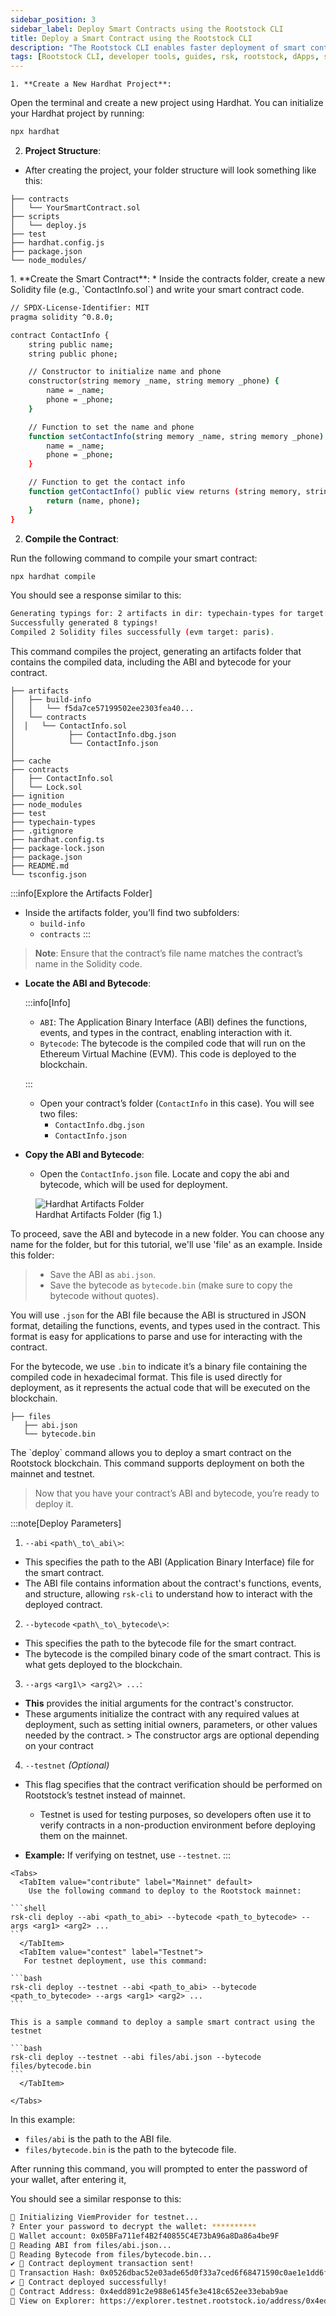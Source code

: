```yaml
---
sidebar_position: 3
sidebar_label: Deploy Smart Contracts using the Rootstock CLI
title: Deploy a Smart Contract using the Rootstock CLI
description: "The Rootstock CLI enables faster deployment of smart contracts to the Rootstock network."
tags: [Rootstock CLI, developer tools, guides, rsk, rootstock, dApps, smart contracts, solidity, dev-environments]
---
```


<Steps>
  <Step title="Set Up Your Hardhat Project">

    1. **Create a New Hardhat Project**:

Open the terminal and create a new project using Hardhat. You can initialize your Hardhat project by running:

```bash
npx hardhat
```

2. **Project Structure**:
  * After creating the project, your folder structure will look something like this:

```text
├── contracts
│   └── YourSmartContract.sol
├── scripts
│   └── deploy.js
├── test
├── hardhat.config.js
├── package.json
└── node_modules/
```
</Step>
  <Step title="Add and Compile Your Smart Contract">
    1. **Create the Smart Contract**:
   * Inside the contracts folder, create a new Solidity file (e.g., `ContactInfo.sol`) and write your smart contract code.

```bash
// SPDX-License-Identifier: MIT
pragma solidity ^0.8.0;

contract ContactInfo {
    string public name;
    string public phone;

    // Constructor to initialize name and phone
    constructor(string memory _name, string memory _phone) {
        name = _name;
        phone = _phone;
    }

    // Function to set the name and phone
    function setContactInfo(string memory _name, string memory _phone) public {
        name = _name;
        phone = _phone;
    }

    // Function to get the contact info
    function getContactInfo() public view returns (string memory, string memory) {
        return (name, phone);
    }
}
```

2. **Compile the Contract**:

Run the following command to compile your smart contract:

```bash
npx hardhat compile
```

You should see a response similar to this:

```bash
Generating typings for: 2 artifacts in dir: typechain-types for target: ethers-v6
Successfully generated 8 typings!
Compiled 2 Solidity files successfully (evm target: paris).
```

This command compiles the project, generating an artifacts folder that contains the compiled data, including the ABI and bytecode for your contract.

```text
├── artifacts
│   ├── build-info
│   │   └── f5da7ce57199502ee2303fea40...
│   └── contracts
│  │   └── ContactInfo.sol
│            ├── ContactInfo.dbg.json
│            └── ContactInfo.json
│
├── cache
├── contracts
│   ├── ContactInfo.sol
│   └── Lock.sol
├── ignition
├── node_modules
├── test
├── typechain-types
├── .gitignore
├── hardhat.config.ts
├── package-lock.json
├── package.json
├── README.md
└── tsconfig.json
```

:::info[Explore the Artifacts Folder]
* Inside the artifacts folder, you’ll find two subfolders:
  * `build-info`
  * `contracts`
    :::
> **Note**: Ensure that the contract’s file name matches the contract’s name in the Solidity code.
- **Locate the ABI and Bytecode**:

  :::info[Info]

  * `ABI`: The Application Binary Interface (ABI) defines the functions, events, and types in the contract, enabling interaction with it.
  * `Bytecode`: The bytecode is the compiled code that will run on the Ethereum Virtual Machine (EVM). This code is deployed to the blockchain.

  :::

  * Open your contract’s folder (`ContactInfo` in this case). You will see two files:
    * `ContactInfo.dbg.json`
    * `ContactInfo.json`


- **Copy the ABI and Bytecode**:
  * Open the `ContactInfo.json` file. Locate and copy the abi and bytecode, which will be used for deployment.

<figure>
<img src="/img/guides/rsk-cli/artifacts-folder.png" alt="Hardhat Artifacts Folder"/>
  <figcaption>Hardhat Artifacts Folder (fig 1.)</figcaption>
</figure>

To proceed, save the ABI and bytecode in a new folder. You can choose any name for the folder, but for this tutorial, we'll use 'file' as an example. Inside this folder:

> * Save the ABI as `abi.json`.
> * Save the bytecode as `bytecode.bin` (make sure to copy the bytecode without quotes).

You will use `.json` for the ABI file because the ABI is structured in JSON format, detailing the functions, events, and types used in the contract. This format is easy for applications to parse and use for interacting with the contract.

For the bytecode, we use `.bin` to indicate it’s a binary file containing the compiled code in hexadecimal format. This file is used directly for deployment, as it represents the actual code that will be executed on the blockchain.

```text
├── files
   ├── abi.json
   └── bytecode.bin
```

  </Step>
  <Step title="Deploy Your Smart Contract">
    The `deploy` command allows you to deploy a smart contract on the Rootstock blockchain. This command supports deployment on both the mainnet and testnet.

>Now that you have your contract’s ABI and bytecode, you’re ready to deploy it.

:::note[Deploy Parameters]

1. `--abi` `<path\_to\_abi\>`:
  * This specifies the path to the ABI (Application Binary Interface) file for the smart contract.
  * The ABI file contains information about the contract's functions, events, and structure, allowing `rsk-cli` to understand how to interact with the deployed contract.
2. `--bytecode` `<path\_to\_bytecode\>`:
  * This specifies the path to the bytecode file for the smart contract.
  * The bytecode is the compiled binary code of the smart contract. This is what gets deployed to the blockchain.
3. `--args` `<arg1\> <arg2\> ...`:
  * **This** provides the initial arguments for the contract's constructor.
  * These arguments initialize the contract with any required values at deployment, such as setting initial owners, parameters, or other values needed by the contract. > The constructor args are optional depending on your contract

4. `--testnet` *(Optional)*

* This flag specifies that the contract verification should be performed on Rootstock’s testnet instead of mainnet.
  * Testnet is used for testing purposes, so developers often use it to verify contracts in a non-production environment before deploying them on the mainnet.

* **Example:** If verifying on testnet, use `--testnet`.
:::

````mdx-code-block
<Tabs>
  <TabItem value="contribute" label="Mainnet" default>
    Use the following command to deploy to the Rootstock mainnet:

```shell
rsk-cli deploy --abi <path_to_abi> --bytecode <path_to_bytecode> --args <arg1> <arg2> ...
```
  </TabItem>
  <TabItem value="contest" label="Testnet">
   For testnet deployment, use this command:

```bash
rsk-cli deploy --testnet --abi <path_to_abi> --bytecode <path_to_bytecode> --args <arg1> <arg2> ...
```

This is a sample command to deploy a sample smart contract using the testnet

```bash
rsk-cli deploy --testnet --abi files/abi.json --bytecode files/bytecode.bin
```
  </TabItem>

</Tabs>
````

In this example:

* `files/abi` is the path to the ABI file.
* `files/bytecode.bin` is the path to the bytecode file.

After running this command, you will prompted to enter the password of your wallet, after entering it,

You should see a similar response to this:

```bash
🔧 Initializing ViemProvider for testnet...
? Enter your password to decrypt the wallet: **********
🔑 Wallet account: 0x05BFa711ef4B2f40855C4E73bA96a8Da86a4be9F
📄 Reading ABI from files/abi.json...
📄 Reading Bytecode from files/bytecode.bin...
✔ 🎉 Contract deployment transaction sent!
🔑 Transaction Hash: 0x0526dbac52e03ade65d0f33a7ced6f68471590c0ae1e1dd6fc415ae56be29d3c
✔ 📜 Contract deployed successfully!
📍 Contract Address: 0x4edd891c2e988e6145fe3e418c652ee33ebab9ae
🔗 View on Explorer: https://explorer.testnet.rootstock.io/address/0x4edd891c2e988e6145fe3e418c652ee33ebab9ae
```

  </Step>

</Steps>
